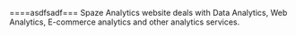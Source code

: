 

====asdfsadf===
Spaze Analytics website deals with Data Analytics, Web Analytics, E-commerce analytics and other analytics services.

